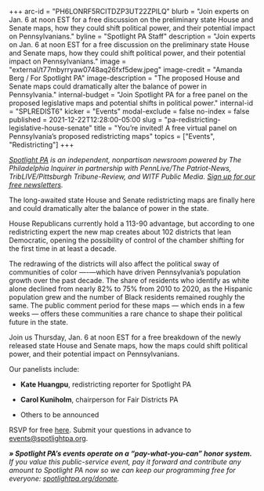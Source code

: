 +++
arc-id = "PH6LONRF5RCITDZP3UT22ZPILQ"
blurb = "Join experts on Jan. 6 at noon EST for a free discussion on the preliminary state House and Senate maps, how they could shift political power, and their potential impact on Pennsylvanians."
byline = "Spotlight PA Staff"
description = "Join experts on Jan. 6 at noon EST for a free discussion on the preliminary state House and Senate maps, how they could shift political power, and their potential impact on Pennsylvanians."
image = "external/t77mbyrryaw0748aq26fxf5dew.jpeg"
image-credit = "Amanda Berg / For Spotlight PA"
image-description = "The proposed House and Senate maps could dramatically alter the balance of power in Pennsylvania."
internal-budget = "Join Spotlight PA for a free panel on the proposed legislative maps and potential shifts in political power."
internal-id = "SPLREDIST6"
kicker = "Events"
modal-exclude = false
no-index = false
published = 2021-12-22T12:28:00-05:00
slug = "pa-redistricting-legislative-house-senate"
title = "You’re invited! A free virtual panel on Pennsylvania’s proposed redistricting maps"
topics = ["Events", "Redistricting"]
+++

<a href="https://www.spotlightpa.org/"><i>Spotlight PA</i></a><i> is an independent, nonpartisan newsroom powered by The Philadelphia Inquirer in partnership with PennLive/The Patriot-News, TribLIVE/Pittsburgh Tribune-Review, and WITF Public Media. </i><a href="https://www.spotlightpa.org/newsletters"><i>Sign up for our free newsletters</i></a><i>.</i>

The long-awaited state House and Senate redistricting maps are finally here and could dramatically alter the balance of power in the state.

House Republicans currently hold a 113-90 advantage, but according to one redistricting expert the new map creates about 102 districts that lean Democratic, opening the possibility of control of the chamber shifting for the first time in at least a decade.

The redrawing of the districts will also affect the political sway of communities of color —-—which have driven Pennsylvania’s population growth over the past decade. The share of residents who identify as white alone declined from nearly 82% to 75% from 2010 to 2020, as the Hispanic population grew and the number of Black residents remained roughly the same. The public comment period for these maps — which ends in a few weeks — offers these communities a rare chance to shape their political future in the state.

Join us Thursday, Jan. 6 at noon EST for a free breakdown of the newly released state House and Senate maps, how the maps could shift political power, and their potential impact on Pennsylvanians.

Our panelists include:

- <b>Kate Huangpu</b>, redistricting reporter for Spotlight PA<br/>

- <b>Carol Kuniholm</b>, chairperson for Fair Districts PA<br/>

- Others to be announced<br/>

RSVP for free <a href="https://inquirer.zoom.us/webinar/register/WN_irSI5mCeQQid6XA1nTR_hA">here</a>. Submit your questions in advance to <a href="mailto:events@spotlightpa.org">events@spotlightpa.org</a>.

<i><b>» Spotlight PA’s events operate on a “pay-what-you-can” honor system. </b></i><i>If you value this public-service event, pay it forward and contribute any amount to Spotlight PA now so we can keep our programming free for everyone: </i><a href="http://spotlightpa.org/donate"><i>spotlightpa.org/donate</i></a><i>.</i>

<script src="https://www.spotlightpa.org/embed.js" async></script><div data-spl-embed-version="1" data-spl-src="https://www.spotlightpa.org/embeds/donate/?eyebrow_text=SUPPORT%20SPOTLIGHT%20PA&cta_text=YES%2C%20TRIPLE%20MY%20GIFT&teaser_text=Support%20Spotlight%20PA's%20vital%20investigative%20journalism%20for%20Pennsylvania%20and%20for%20a%20limited%20time%2C%20all%20gifts%20will%20be%20TRIPLED."></div>
